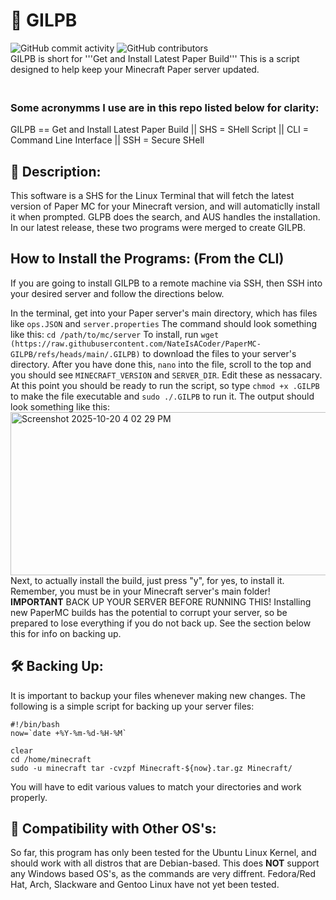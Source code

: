 # 📜 GILPB
![GitHub commit activity](https://img.shields.io/github/commit-activity/m/Nategarstka/PaperMC-Auto-Update-Script)
![GitHub contributors](https://img.shields.io/github/contributors/Nategarstka/PaperMC-Auto-Update-Script)
<br> GILPB is short for '''Get and Install Latest Paper Build''' This is a script designed to help keep your Minecraft Paper server updated. 
### <br> Some acronymms I use are in this repo listed below for clarity:
GILPB == Get and Install Latest Paper Build || SHS = SHell Script || CLI = Command Line Interface || SSH = Secure SHell

## 📝 Description:
This software is a SHS for the Linux Terminal that will fetch the latest version of Paper MC for your Minecraft version, and will automaticlly install it when prompted. GLPB does the search, and AUS handles the installation. In our latest release, these two programs were merged to create GILPB.

## How to Install the Programs: (From the CLI)
If you are going to install GILPB to a remote machine via SSH, then SSH into your desired server and follow the directions below.

In the terminal, get into your Paper server's main directory, which has files like ```ops.JSON``` and ```server.properties``` The command should look something like this: ```cd /path/to/mc/server``` To install, run ```wget (https://raw.githubusercontent.com/NateIsACoder/PaperMC-GILPB/refs/heads/main/.GILPB)``` to download the files to your server's directory. After you have done this, ```nano``` into the file, scroll to the top and you should see ```MINECRAFT_VERSION``` and ```SERVER_DIR```. Edit these as nessacary. At this point you should be ready to run the script, so type ```chmod +x .GILPB``` to make the file executable and ```sudo ./.GILPB``` to run it. The output should look something like this: 
<br> <img width="1128" height="261" alt="Screenshot 2025-10-20 4 02 29 PM" src="https://github.com/user-attachments/assets/2c0ccdac-8989-47e8-8af9-f8f48b7c6569" />
Next, to actually install the build, just press "y", for yes, to install it. Remember, you must be in your Minecraft server's main folder! <b>IMPORTANT</b> BACK UP YOUR SERVER BEFORE RUNNING THIS! Installing new PaperMC builds has the potential to corrupt your server, so be prepared to lose everything if you do not back up. See the section below this for info on backing up.

## 🛠️ Backing Up: 
It is important to backup your files whenever making new changes. The following is a simple script for backing up your server files: 
```
#!/bin/bash
now=`date +%Y-%m-%d-%H-%M`

clear
cd /home/minecraft
sudo -u minecraft tar -cvzpf Minecraft-${now}.tar.gz Minecraft/
```
You will have to edit various values to match your directories and work properly.

## 🧨 Compatibility with Other OS's:
So far, this program has only been tested for the Ubuntu Linux Kernel, and should work with all distros that are Debian-based. This does <b>NOT</b> support any Windows based OS's, as the commands are very diffrent. Fedora/Red Hat, Arch, Slackware and Gentoo Linux have not yet been tested.
